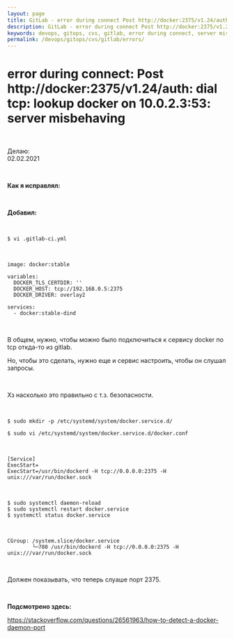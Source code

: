 ```yaml
---
layout: page
title: GitLab - error during connect Post http://docker:2375/v1.24/auth dial tcp lookup docker on 10.0.2.3:53 server misbehaving
description: GitLab - error during connect Post http://docker:2375/v1.24/auth dial tcp lookup docker on 10.0.2.3:53 server misbehaving
keywords: devops, gitops, cvs, gitlab, error during connect, server misbehaving
permalink: /devops/gitops/cvs/gitlab/errors/
---
```


# error during connect: Post http://docker:2375/v1.24/auth: dial tcp: lookup docker on 10.0.2.3:53: server misbehaving

<br/>

Делаю:  
02.02.2021

<br/>

**Как я исправлял:**

<br/>

**Добавил:**

<br/>

```
$ vi .gitlab-ci.yml
```

<br/>

```
image: docker:stable

variables:
  DOCKER_TLS_CERTDIR: ''
  DOCKER_HOST: tcp://192.168.0.5:2375
  DOCKER_DRIVER: overlay2

services:
  - docker:stable-dind
```

<br/>

В общем, нужно, чтобы можно было подключиться к сервису docker по tcp откда-то из gitlab.

Но, чтобы это сделать, нужно еще и сервис настроить, чтобы он слушал запросы.

<br/>

Хз насколько это правильно с т.з. безопасности.

<br/>

```
$ sudo mkdir -p /etc/systemd/system/docker.service.d/

$ sudo vi /etc/systemd/system/docker.service.d/docker.conf

```

<br/>

```
[Service]
ExecStart=
ExecStart=/usr/bin/dockerd -H tcp://0.0.0.0:2375 -H unix:///var/run/docker.sock
```

<br/>

    $ sudo systemctl daemon-reload
    $ sudo systemctl restart docker.service
    $ systemctl status docker.service

<br/>

```
CGroup: /system.slice/docker.service
        └─780 /usr/bin/dockerd -H tcp://0.0.0.0:2375 -H unix:///var/run/docker.sock
```

<br/>

Должен показывать, что теперь слуаше порт 2375.

<br/>

**Подсмотрено здесь:**

https://stackoverflow.com/questions/26561963/how-to-detect-a-docker-daemon-port
